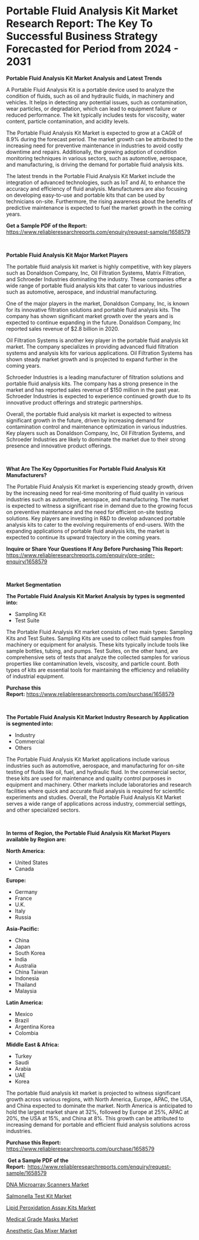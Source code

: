 <p><h1>Portable Fluid Analysis Kit Market Research Report: The Key To Successful Business Strategy Forecasted for Period from 2024 - 2031</h1></p><p><strong>Portable Fluid Analysis Kit Market Analysis and Latest Trends</strong></p>
<p><p>A Portable Fluid Analysis Kit is a portable device used to analyze the condition of fluids, such as oil and hydraulic fluids, in machinery and vehicles. It helps in detecting any potential issues, such as contamination, wear particles, or degradation, which can lead to equipment failure or reduced performance. The kit typically includes tests for viscosity, water content, particle contamination, and acidity levels.</p><p>The Portable Fluid Analysis Kit Market is expected to grow at a CAGR of 8.9% during the forecast period. The market growth can be attributed to the increasing need for preventive maintenance in industries to avoid costly downtime and repairs. Additionally, the growing adoption of condition monitoring techniques in various sectors, such as automotive, aerospace, and manufacturing, is driving the demand for portable fluid analysis kits.</p><p>The latest trends in the Portable Fluid Analysis Kit Market include the integration of advanced technologies, such as IoT and AI, to enhance the accuracy and efficiency of fluid analysis. Manufacturers are also focusing on developing easy-to-use and portable kits that can be used by technicians on-site. Furthermore, the rising awareness about the benefits of predictive maintenance is expected to fuel the market growth in the coming years.</p></p>
<p><strong>Get a Sample PDF of the Report:&nbsp;</strong> <a href="https://www.reliableresearchreports.com/enquiry/request-sample/1658579">https://www.reliableresearchreports.com/enquiry/request-sample/1658579</a></p>
<p>&nbsp;</p>
<p><strong>Portable Fluid Analysis Kit Major Market Players</strong></p>
<p><p>The portable fluid analysis kit market is highly competitive, with key players such as Donaldson Company, Inc, Oil Filtration Systems, Matrix Filtration, and Schroeder Industries dominating the industry. These companies offer a wide range of portable fluid analysis kits that cater to various industries such as automotive, aerospace, and industrial manufacturing.</p><p>One of the major players in the market, Donaldson Company, Inc, is known for its innovative filtration solutions and portable fluid analysis kits. The company has shown significant market growth over the years and is expected to continue expanding in the future. Donaldson Company, Inc reported sales revenue of $2.8 billion in 2020.</p><p>Oil Filtration Systems is another key player in the portable fluid analysis kit market. The company specializes in providing advanced fluid filtration systems and analysis kits for various applications. Oil Filtration Systems has shown steady market growth and is projected to expand further in the coming years. </p><p>Schroeder Industries is a leading manufacturer of filtration solutions and portable fluid analysis kits. The company has a strong presence in the market and has reported sales revenue of $150 million in the past year. Schroeder Industries is expected to experience continued growth due to its innovative product offerings and strategic partnerships.</p><p>Overall, the portable fluid analysis kit market is expected to witness significant growth in the future, driven by increasing demand for contamination control and maintenance optimization in various industries. Key players such as Donaldson Company, Inc, Oil Filtration Systems, and Schroeder Industries are likely to dominate the market due to their strong presence and innovative product offerings.</p></p>
<p>&nbsp;</p>
<p><strong>What Are The Key Opportunities For Portable Fluid Analysis Kit Manufacturers?</strong></p>
<p><p>The Portable Fluid Analysis Kit market is experiencing steady growth, driven by the increasing need for real-time monitoring of fluid quality in various industries such as automotive, aerospace, and manufacturing. The market is expected to witness a significant rise in demand due to the growing focus on preventive maintenance and the need for efficient on-site testing solutions. Key players are investing in R&D to develop advanced portable analysis kits to cater to the evolving requirements of end-users. With the expanding applications of portable fluid analysis kits, the market is expected to continue its upward trajectory in the coming years.</p></p>
<p><strong>Inquire or Share Your Questions If Any Before Purchasing This Report:</strong> <a href="https://www.reliableresearchreports.com/enquiry/pre-order-enquiry/1658579">https://www.reliableresearchreports.com/enquiry/pre-order-enquiry/1658579</a></p>
<p>&nbsp;</p>
<p><strong>Market Segmentation</strong></p>
<p><strong>The Portable Fluid Analysis Kit Market Analysis by types is segmented into:</strong></p>
<p><ul><li>Sampling Kit</li><li>Test Suite</li></ul></p>
<p><p>The Portable Fluid Analysis Kit market consists of two main types: Sampling Kits and Test Suites. Sampling Kits are used to collect fluid samples from machinery or equipment for analysis. These kits typically include tools like sample bottles, tubing, and pumps. Test Suites, on the other hand, are comprehensive sets of tests that analyze the collected samples for various properties like contamination levels, viscosity, and particle count. Both types of kits are essential tools for maintaining the efficiency and reliability of industrial equipment.</p></p>
<p><strong>Purchase this Report:&nbsp;</strong><a href="https://www.reliableresearchreports.com/purchase/1658579">https://www.reliableresearchreports.com/purchase/1658579</a></p>
<p>&nbsp;</p>
<p><strong>The Portable Fluid Analysis Kit Market Industry Research by Application is segmented into:</strong></p>
<p><ul><li>Industry</li><li>Commercial</li><li>Others</li></ul></p>
<p><p>The Portable Fluid Analysis Kit Market applications include various industries such as automotive, aerospace, and manufacturing for on-site testing of fluids like oil, fuel, and hydraulic fluid. In the commercial sector, these kits are used for maintenance and quality control purposes in equipment and machinery. Other markets include laboratories and research facilities where quick and accurate fluid analysis is required for scientific experiments and studies. Overall, the Portable Fluid Analysis Kit Market serves a wide range of applications across industry, commercial settings, and other specialized sectors.</p></p>
<p>&nbsp;</p>
<p><strong>In terms of Region, the Portable Fluid Analysis Kit Market Players available by Region are:</strong></p>
<p>
    <p> <strong> North America: </strong>
        <ul>
            <li>United States</li>
            <li>Canada</li>
        </ul>
        </p> 
    <p> <strong> Europe: </strong>
        <ul>
            <li>Germany</li>
            <li>France</li>
            <li>U.K.</li>
            <li>Italy</li>
            <li>Russia</li>
        </ul>
        </p> 
    <p> <strong> Asia-Pacific: </strong>
        <ul>
            <li>China</li>
            <li>Japan</li>
            <li>South Korea</li>
            <li>India</li>
            <li>Australia</li>
            <li>China Taiwan</li>
            <li>Indonesia</li>
            <li>Thailand</li>
            <li>Malaysia</li>
        </ul>
        </p> 
    <p> <strong> Latin America: </strong>
        <ul>
            <li>Mexico</li>
            <li>Brazil</li>
            <li>Argentina Korea</li>
            <li>Colombia</li>
        </ul>
        </p> 
    <p> <strong> Middle East & Africa: </strong>
        <ul>
            <li>Turkey</li>
            <li>Saudi</li>
            <li>Arabia</li>
            <li>UAE</li>
            <li>Korea</li>
        </ul>
    </p>
    </p>
<p><p>The portable fluid analysis kit market is projected to witness significant growth across various regions, with North America, Europe, APAC, the USA, and China expected to dominate the market. North America is anticipated to hold the largest market share at 32%, followed by Europe at 25%, APAC at 20%, the USA at 15%, and China at 8%. This growth can be attributed to increasing demand for portable and efficient fluid analysis solutions across industries.</p></p>
<p><strong>Purchase this Report: </strong><a href="https://www.reliableresearchreports.com/purchase/1658579">https://www.reliableresearchreports.com/purchase/1658579</a></p>
<p>&nbsp;<strong>Get a Sample PDF of the Report:&nbsp;&nbsp;</strong><a href="https://www.reliableresearchreports.com/enquiry/request-sample/1658579">https://www.reliableresearchreports.com/enquiry/request-sample/1658579</a></p>
<p><strong></strong></p>
<p><p><a href="https://medium.com/@vidyap2912/dna-microarray-scanners-market-outlook-industry-overview-and-forecast-2024-to-2031-143bd4f6d0d6">DNA Microarray Scanners Market</a></p><p><a href="https://medium.com/@vidyap2912/salmonella-test-kit-market-size-reveals-the-best-marketing-channels-in-global-industry-9a711b7b4e9a">Salmonella Test Kit Market</a></p><p><a href="https://medium.com/@magaliortiz1955/lipid-peroxidation-assay-kits-market-trends-forecast-and-competitive-analysis-to-2031-654c50680001">Lipid Peroxidation Assay Kits Market</a></p><p><a href="https://medium.com/@marcellakin2023/medical-grade-masks-market-comprehensive-assessment-by-type-application-and-geography-7ea3db3e4f98">Medical Grade Masks Market</a></p><p><a href="https://medium.com/@magaliortiz1955/anesthetic-gas-mixer-market-research-report-its-history-and-forecast-2024-to-2031-e8af7444e5c5">Anesthetic Gas Mixer Market</a></p></p>